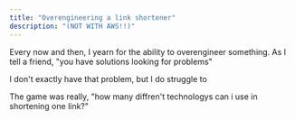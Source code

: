 ```yaml
---
title: "Overengineering a link shortener"
description: "(NOT WITH AWS!!)"
---
```


Every now and then, I yearn for the ability to overengineer something. As I tell a friend, "you have solutions looking for problems"

I don't exactly have that problem, but I do struggle to 

The game was really, "how many diffren't technologys can i use in shortening one link?"

